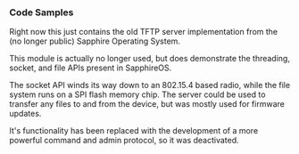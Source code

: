 ### Code Samples

Right now this just contains the old TFTP server implementation from the (no longer public) Sapphire Operating System.

This module is actually no longer used, but does demonstrate the threading, socket, and file APIs present in SapphireOS.

The socket API winds its way down to an 802.15.4 based radio, while the file system runs on a SPI flash memory chip.  The server could be used to transfer any files to and from the device, but was mostly used for firmware updates.

It's functionality has been replaced with the development of a more powerful command and admin protocol, so it was deactivated.


